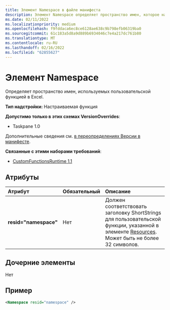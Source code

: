 ```yaml
---
title: Элемент Namespace в файле манифеста
description: Элемент Namespace определяет пространство имен, которое настраиваемая функция использует в Excel.
ms.date: 02/11/2022
ms.localizationpriority: medium
ms.openlocfilehash: f9fddaca6ec8ce6128ae638c9b798efb06319ba0
ms.sourcegitcommit: 61c183a5d8a9d889b6934046c7e4a217dc761b80
ms.translationtype: MT
ms.contentlocale: ru-RU
ms.lasthandoff: 02/16/2022
ms.locfileid: "62855627"
---
```

# <a name="namespace-element"></a>Элемент Namespace

Определяет пространство имен, используемых пользовательской функцией в Excel.

**Тип надстройки:** Настраиваемая функция

**Допустимо только в этих схемах VersionOverrides**:

- Taskpane 1.0

Дополнительные сведения см. [в переопределениях Версии в манифесте](../../develop/add-in-manifests.md#version-overrides-in-the-manifest).

**Связанные с этими наборами требований**:

- [CustomFunctionsRuntime 1.1](../requirement-sets/custom-functions-requirement-sets.md)

## <a name="attributes"></a>Атрибуты

|  Атрибут  |  Обязательный  |  Описание  |
|:-----|:-----|:-----|
|  **resid="namespace"**  |  Нет  | Должен соответствовать заголовку ShortStrings для пользовательской функции, указанной в элементе [Resources](resources.md). Может быть не более 32 символов. |

## <a name="child-elements"></a>Дочерние элементы

Нет

## <a name="example"></a>Пример

```xml
<Namespace resid="namespace" />
```
